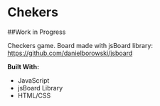 # Chekers

##Work in Progress

Checkers game. Board made with jsBoard library: https://github.com/danielborowski/jsboard

__Built With:__ 
  * JavaScript
  * jsBoard Library
  * HTML/CSS